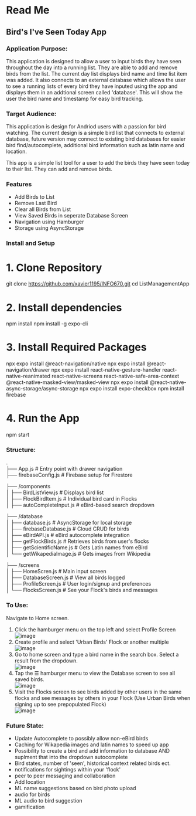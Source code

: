 # Read Me

## Bird's I've Seen Today App

### Application Purpose:
This application is designed to allow a user to input birds they have seen throughout the day into a running list. They are able to add and remove birds from the list. The current day list displays bird name and time list item was added. It also connects to an external database which allows the user to see a running lists of every bird they have inputed using the app and displays them in an addtional screen called 'database'. This will show the user the bird name and timestamp for easy bird tracking.

### Target Audience:
This application is design for Andriod users with a passion for bird watching. The current design is a simple bird list that connects to external database, future version may connect to existing bird databases for easier bird find/autocomplete, additional bird information such as latin name and location.

This app is a simple list tool for a user to add the birds they have seen today to their list. They can add and remove birds.

### Features
- Add Birds to List
- Remove Last Bird
- Clear all Birds from List
- View Saved Birds in seperate Database Screen
- Navigation using Hamburger
- Storage using AsyncStorage

### Install and Setup

# 1. Clone Repository
git clone https://github.com/xavier1195/INFO670.git
cd ListManagementApp

# 2. Install dependencies
npm install
npm install -g expo-cli

# 3. Install Required Packages
npx expo install @react-navigation/native
npx expo install @react-navigation/drawer
npx expo install react-native-gesture-handler react-native-reanimated react-native-screens react-native-safe-area-context @react-native-masked-view/masked-view
npx expo install @react-native-async-storage/async-storage
npx expo install expo-checkbox
npm install firebase

# 4. Run the App
npm start


### Structure:

.<br>
├── App.js                          # Entry point with drawer navigation<br>
├── firebaseConfig.js              # Firebase setup for Firestore<br>

├── /components<br>
│   ├── BirdListView.js            # Displays bird list<br>
│   ├── FlockBirdItem.js           # Individual bird card in Flocks<br>
│   ├── autoCompleteInput.js       # eBird-based search dropdown<br>

├── /database<br>
│   ├── database.js                # AsyncStorage for local storage<br>
│   ├── firebaseDatabase.js        # Cloud CRUD for birds<br>
│   ├── eBirdAPI.js                # eBird autocomplete integration<br>
│   ├── getFlockBirds.js           # Retrieves birds from user's flocks<br>
│   ├── getScientificName.js       # Gets Latin names from eBird<br>
│   └── getWikapediaImage.js       # Gets images from Wikipedia<br>

├── /screens<br>
│   ├── HomeScren.js              # Main input screen<br>
│   ├── DatabaseScreen.js          # View all birds logged<br>
│   ├── ProfileScreen.js           # User login/signup and preferences<br>
│   └── FlocksScreen.js            # See your Flock's birds and messages<br>



### To Use:
Navigate to Home screen.

1. Click the hamburger menu on the top left and select Profile Screen<br>
![image](https://github.com/user-attachments/assets/5d716e47-17c9-4ef6-b5e3-856f2fc13eb9)
2. Create profile and select 'Urban Birds' Flock or another multiple<br>
  ![image](https://github.com/user-attachments/assets/10670ebf-8533-4cfc-85d4-8535df5d8f05)
3. Go to home screen and type a bird name in the search box. Select a result from the dropdown.<br>
![image](https://github.com/user-attachments/assets/27d595d2-c471-43a5-b782-b2027444f6ae)
4. Tap the ☰ hamburger menu to view the Database screen to see all saved birds.<br>
![image](https://github.com/user-attachments/assets/686dc6b6-50ff-41bb-96b1-5a730af7cd70)
5. Visit the Flocks screen to see birds added by other users in the same flocks and see messages by others in your Flock (Use Urban Birds when signing up to see prepopulated Flock)<br>
![image](https://github.com/user-attachments/assets/44f1146a-91bf-400b-a1c2-2603d90509a8)

### Future State:
- Update Autocomplete to possibly allow non-eBird birds
- Caching for Wikapedia images and latin names to speed up app
- Possibility to create a bird and add information to database AND suplment that into the dropdown autocomplete
- Bird states, number of 'seen', historical context related birds ect.
- notifications for sightings within your 'flock'
- peer to peer messaging and collaboration
- Add location
- ML name suggestions based on bird photo upload
- audio for birds
- ML audio to bird suggestion
- gamification

